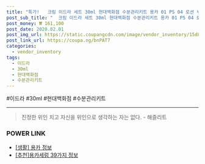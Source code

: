 ```yaml
--- 
title: "특가!   크림 이드라 세트 30ml 현대백화점 수분관리키트 용카 01 PS 04 로션 누..." 
post_sub_title: "  크림 이드라 세트 30ml 현대백화점 수분관리키트 용카 01 PS 04 로션 누트리 디펜스 50ml 10ml 세럼 No.1 15ml" 
post_money: ₩ 161,100 
post_date: 2020.02.01 
post_img_url: https://static.coupangcdn.com/image/vendor_inventory/15d8/bd83d25f829142e7652b5708d6f7b7a2f37e4f140f20f0911ec2ff452d3e.jpg 
post_link_url: https://coupa.ng/bnPAT7 
categories: 
  - vendor_inventory 
tags: 
  - 이드라 
  - 30ml 
  - 현대백화점 
  - 수분관리키트 
--- 
```

  #이드라 #30ml #현대백화점 #수분관리키트 
<hr> 

> 진정한 위인 치고 자신을 위인으로 생각하는 자는 없다. - 해즐리트 


### POWER LINK

* <a href="https://blog.naver.com/fash111/221767778205" target="_blank"> [생활] 용카 정보 </a>
* <a href="https://blog.naver.com/fasyy4321/221792387235" target="_blank">[추천]용카세럼 39가지 정보</a>
